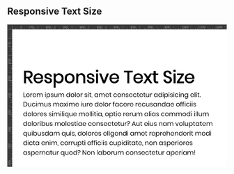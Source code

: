 ## Responsive Text Size

![Edit [Web] Responsive Text Size](../../gifs/text/responsive-text-size.gif)